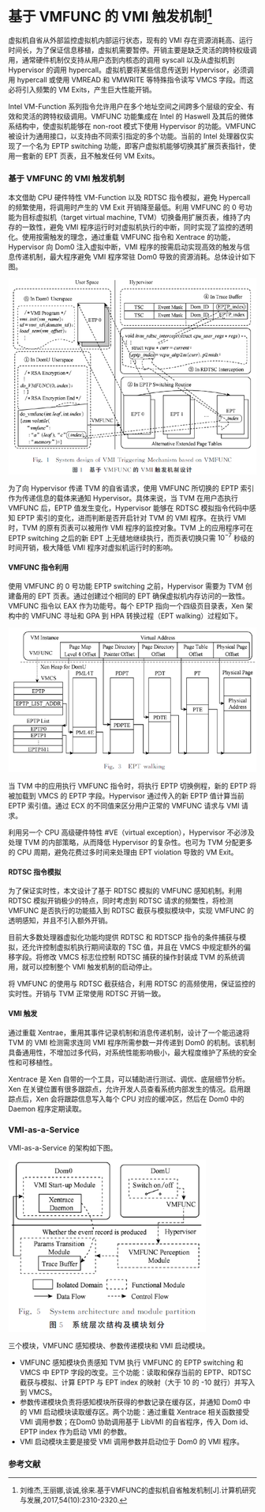 # 基于 VMFUNC 的 VMI 触发机制[^1]

虚拟机自省从外部监控虚拟机内部运行状态，现有的 VMI 存在资源消耗高、运行时间长，为了保证信息移植，虚拟机需要暂停。开销主要是缺乏灵活的跨特权级调用，通常硬件机制仅支持从用户态到内核态的调用 syscall 以及从虚拟机到 Hypervisor 的调用 hypercall。虚拟机要将某些信息传送到 Hypervisor，必须调用 hypercall 或使用 VMREAD 和 VMWRITE 等特殊指令读写 VMCS 字段。而这必将引入频繁的 VM Exits，产生巨大性能开销。

Intel VM-Function 系列指令允许用户在多个地址空间之间跨多个层级的安全、有效和灵活的跨特权级调用。VMFUNC 功能集成在 Intel 的 Haswell 及其后的微体系结构中，使虚拟机能够在 non-root 模式下使用 Hypervisor 的功能。VMFUNC 被设计为通用接口，以支持由不同索引指定的多个功能。当前的 Intel 处理器仅实现了一个名为 EPTP switching 功能，即客户虚拟机能够切换其扩展页表指针，使用一套新的 EPT 页表，且不触发任何 VM Exits。

### 基于 VMFUNC 的 VMI 触发机制

本文借助 CPU 硬件特性 VM-Function 以及 RDTSC 指令模拟，避免 Hypercall 的频繁使用，将调用时产生的 VM Exit 开销降至最低。利用 VMFUNC 的 0 号功能为目标虚拟机（target virtual machine, TVM）切换备用扩展页表，维持了内存的一致性，避免 VMI 程序运行时对虚拟机执行的中断，同时实现了监控的透明化。使用按需触发的理念，通过重载 VMFUNC 指令和 Xentrace 的功能，Hypervisor 向 Dom0 注入虚拟中断，VMI 程序的按需启动实现高效的触发与信息传递机制，最大程序避免 VMI 程序常驻 Dom0 导致的资源消耗。总体设计如下图。

<img src="image-20210624000808358.png" alt="image-20210624000808358" style="zoom: 80%;" />

为了向 Hypervisor 传递 TVM 的自省请求，使用 VMFUNC 所切换的 EPTP 索引作为传递信息的载体来通知 Hypervisor。具体来说，当 TVM 在用户态执行 VMFUNC 后，EPTP 值发生变化，Hypervisor 能够在 RDTSC 模拟指令代码中感知 EPTP 索引的变化，进而判断是否开启针对 TVM 的 VMI 程序。在执行 VMI 时，TVM 的原有页表可以被用作 VMI 程序的监控对象。TVM 上的应用程序可在 EPTP switching 之后的新 EPT 上无缝地继续执行，而页表切换只需 $10^{-7}$ 秒级的时间开销，极大降低 VMI 程序对虚拟机运行时的影响。

#### VMFUNC 指令利用

使用 VMFUNC 的 0 号功能 EPTP switching 之前，Hypervisor 需要为 TVM 创建备用的 EPT 页表。通过创建过个相同的 EPT 确保虚拟机内存访问的一致性。VMFUNC 指令以 EAX 作为功能号。每个 EPTP 指向一个四级页目录表，Xen 架构中的 VMFUNC 寻址和 GPA 到 HPA 转换过程（EPT walking）过程如下。

<img src="image-20210624004936771.png" alt="image-20210624004936771" style="zoom:80%;" />

当 TVM 中的应用执行 VMFUNC 指令时，将执行 EPTP 切换例程，新的 EPTP 将被加载到 VMCS 的 EPTP 字段。Hypervisor 通过传入的新 EPTP 值计算当前 EPTP 索引值。通过 ECX 的不同值来区分用户正常的 VMFUNC 请求与 VMI 请求。

利用另一个 CPU 高级硬件特性 #VE（virtual exception），Hypervisor 不必涉及处理 TVM 的内部策略，从而降低 Hypervisor 的复杂性。也可为 TVM 分配更多的 CPU 周期，避免花费过多时间来处理由 EPT violation 导致的 VM Exit。

#### RDTSC 指令模拟

为了保证实时性，本文设计了基于 RDTSC 模拟的 VMFUNC 感知机制。利用 RDTSC 模拟开销极少的特点，同时考虑到 RDTSC 请求的频繁性，将检测 VMFUNC 是否执行的功能插入到 RDTSC 截获与模拟模块中，实现 VMFUNC 的透明感知，并且不引入额外开销。

目前大多数处理器虚拟化功能均提供 RDTSC 和 RDTSCP 指令的条件捕获与模拟，还允许控制虚拟机执行期间读取的 TSC 值，并且在 VMCS 中规定额外的偏移字段。将修改 VMCS 标志位控制 RDTSC 捕获的操作封装成 TVM 的系统调用，就可以控制整个 VMI 触发机制的启动停止。

将 VMFUNC 的使用与 RDTSC 截获结合，利用 RDTSC 的高频使用，保证监控的实时性。开销与 TVM 正常使用 RDTSC 开销一致。

#### VMI 触发

通过重载 Xentrae，重用其事件记录机制和消息传递机制，设计了一个能迅速将 TVM 的 VMI 检测需求连同 VMI 程序所需参数一并传递到 Dom0 的机制。该机制具备通用性，不增加过多代码，对系统性能影响极小，最大程度维护了系统的安全性和可移植性。

Xentrace 是 Xen 自带的一个工具，可以辅助进行测试、调优、底层细节分析。Xen 在关键位置有很多跟踪点，允许开发人员查看系统内部发生的情况。启用跟踪点后，Xen 会将跟踪信息写入每个 CPU 对应的缓冲区，然后在 Dom0 中的 Daemon 程序定期读取。

### VMI-as-a-Service

VMI-as-a-Service 的架构如下图。

<img src="image-20210624012725468.png" alt="image-20210624012725468" style="zoom:80%;" />

三个模块，VMFUNC 感知模块、参数传递模块和 VMI 启动模块。

- VMFUNC 感知模块负责感知 TVM 执行 VMFUNC 的 EPTP switching 和 VMCS 中 EPTP 字段的改变。三个功能：读取和保存当前的 EPTP、RDTSC 截获与模拟、计算 EPTP 与 EPT index 的映射（大于 10 的 -10 就行）并写入到 VMCS。
- 参数传递模块负责将感知模块所获得的参数记录在缓存区，并通知 Dom0 中的 VMI 启动模块读取缓存区。两个功能：通过重载 Xentrace 相关函数接受 VMI 调用参数；在Dom0 协助调用基于 LibVMI 的自省程序，传入 Dom id、EPTP index 作为启动 VMI 的参数。
- VMI 启动模块主要是接受 VMI 调用参数并启动位于 Dom0 的 VMI 程序。

### 参考文献

[^1]:刘维杰,王丽娜,谈诚,徐来.基于VMFUNC的虚拟机自省触发机制[J].计算机研究与发展,2017,54(10):2310-2320.

